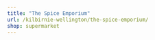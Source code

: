 ```yaml
---
title: "The Spice Emporium"
url: /kilbirnie-wellington/the-spice-emporium/
shop: supermarket
---
```

